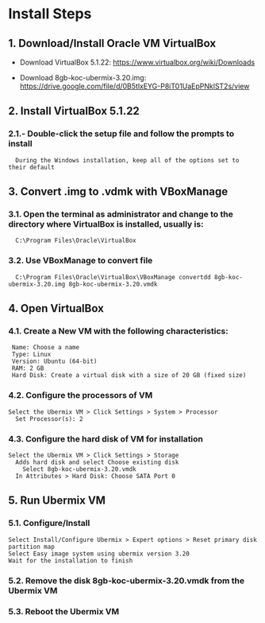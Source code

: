 Install Steps
=============

## 1. Download/Install Oracle VM VirtualBox

  * Download VirtualBox 5.1.22:
   https://www.virtualbox.org/wiki/Downloads

  * Download 8gb-koc-ubermix-3.20.img:
   https://drive.google.com/file/d/0B5tlxEYG-P8iT01UaEpPNklST2s/view

## 2. Install VirtualBox 5.1.22

  ### 2.1.- Double-click the setup file and follow the prompts to install
      During the Windows installation, keep all of the options set to their default

## 3. Convert .img to .vdmk with VBoxManage

  ### 3.1. Open the terminal as administrator and change to the directory where VirtualBox is installed, usually is:
      C:\Program Files\Oracle\VirtualBox

  ### 3.2. Use VBoxManage to convert file
      C:\Program Files\Oracle\VirtualBox\VBoxManage convertdd 8gb-koc-ubermix-3.20.img 8gb-koc-ubermix-3.20.vmdk

## 4. Open VirtualBox

  ### 4.1. Create a New VM with the following characteristics:
     Name: Choose a name
     Type: Linux
     Version: Ubuntu (64-bit)
     RAM: 2 GB
     Hard Disk: Create a virtual disk with a size of 20 GB (fixed size)

  ### 4.2. Configure the processors of VM
    Select the Ubermix VM > Click Settings > System > Processor
      Set Processor(s): 2

  ### 4.3. Configure the hard disk of VM for installation
    Select the Ubermix VM > Click Settings > Storage
      Adds hard disk and select Choose existing disk
        Select 8gb-koc-ubermix-3.20.vmdk
      In Attributes > Hard Disk: Choose SATA Port 0

## 5. Run Ubermix VM

  ### 5.1. Configure/Install
    Select Install/Configure Ubermix > Expert options > Reset primary disk partition map
    Select Easy image system using ubermix version 3.20
    Wait for the installation to finish

  ### 5.2. Remove the disk 8gb-koc-ubermix-3.20.vmdk from the Ubermix VM

  ### 5.3. Reboot the Ubermix VM
